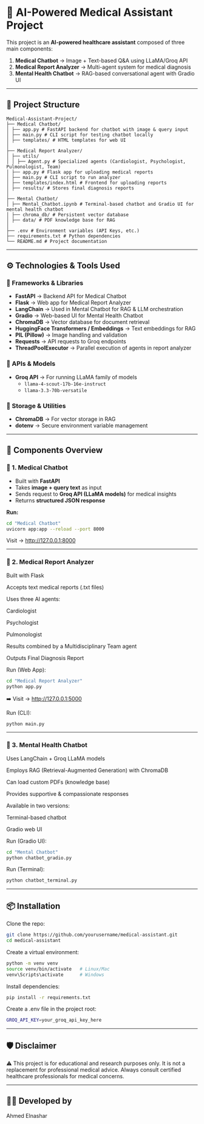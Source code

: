 # 🏥 AI-Powered Medical Assistant Project

This project is an **AI-powered healthcare assistant** composed of three main components:

1. **Medical Chatbot** → Image + Text-based Q&A using LLaMA/Groq API  
2. **Medical Report Analyzer** → Multi-agent system for medical diagnosis  
3. **Mental Health Chatbot** → RAG-based conversational agent with Gradio UI  

---

## 📂 Project Structure

```
Medical-Assistant-Project/
├── Medical Chatbot/
│ ├── app.py # FastAPI backend for chatbot with image & query input
│ ├── main.py # CLI script for testing chatbot locally
│ ├── templates/ # HTML templates for web UI
│
├── Medical Report Analyzer/
│ ├── utils/
│ │ ├── Agent.py # Specialized agents (Cardiologist, Psychologist, Pulmonologist, Team)
│ ├── app.py # Flask app for uploading medical reports
│ ├── main.py # CLI script to run analyzer
│ ├── templates/index.html # Frontend for uploading reports
│ ├── results/ # Stores final diagnosis reports
│
├── Mental Chatbot/
│ ├── Mental_Chatbot.ipynb # Terminal-based chatbot and Gradio UI for mental health chatbot 
│ ├── chroma_db/ # Persistent vector database
│ ├── data/ # PDF knowledge base for RAG
│
├── .env # Environment variables (API Keys, etc.)
├── requirements.txt # Python dependencies
└── README.md # Project documentation
```

---

## ⚙️ Technologies & Tools Used

### 🔹 Frameworks & Libraries
- **FastAPI** → Backend API for Medical Chatbot  
- **Flask** → Web app for Medical Report Analyzer  
- **LangChain** → Used in Mental Chatbot for RAG & LLM orchestration  
- **Gradio** → Web-based UI for Mental Health Chatbot  
- **ChromaDB** → Vector database for document retrieval  
- **HuggingFace Transformers / Embeddings** → Text embeddings for RAG  
- **PIL (Pillow)** → Image handling and validation  
- **Requests** → API requests to Groq endpoints  
- **ThreadPoolExecutor** → Parallel execution of agents in report analyzer  

### 🔹 APIs & Models
- **Groq API** → For running LLaMA family of models  
  - `llama-4-scout-17b-16e-instruct`  
  - `llama-3.3-70b-versatile`  

### 🔹 Storage & Utilities
- **ChromaDB** → For vector storage in RAG  
- **dotenv** → Secure environment variable management  

---

## 🚀 Components Overview

### 🧠 1. Medical Chatbot
- Built with **FastAPI**  
- Takes **image + query text** as input  
- Sends request to **Groq API (LLaMA models)** for medical insights  
- Returns **structured JSON response**  

**Run:**
```bash
cd "Medical Chatbot"
uvicorn app:app --reload --port 8000
```
Visit → http://127.0.0.1:8000

---

### 📝 2. Medical Report Analyzer

Built with Flask

Accepts text medical reports (.txt files)

Uses three AI agents:

Cardiologist

Psychologist

Pulmonologist

Results combined by a Multidisciplinary Team agent

Outputs Final Diagnosis Report

Run (Web App):
```bash
cd "Medical Report Analyzer"
python app.py
```
➡️ Visit → http://127.0.0.1:5000

Run (CLI):
```bash
python main.py
```

---

### 💬 3. Mental Health Chatbot

Uses LangChain + Groq LLaMA models

Employs RAG (Retrieval-Augmented Generation) with ChromaDB

Can load custom PDFs (knowledge base)

Provides supportive & compassionate responses

Available in two versions:

Terminal-based chatbot

Gradio web UI

Run (Gradio UI):
```bash
cd "Mental Chatbot"
python chatbot_gradio.py
```

Run (Terminal):
```bash
python chatbot_terminal.py
```

---

## 📦 Installation

Clone the repo:
```bash
git clone https://github.com/yourusername/medical-assistant.git
cd medical-assistant
```

Create a virtual environment:
```bash
python -m venv venv
source venv/bin/activate   # Linux/Mac
venv\Scripts\activate      # Windows
```

Install dependencies:
```bash
pip install -r requirements.txt
```

Create a .env file in the project root:
```bash
GROQ_API_KEY=your_groq_api_key_here
```

---

## 🛡️ Disclaimer

⚠️ This project is for educational and research purposes only.
It is not a replacement for professional medical advice.
Always consult certified healthcare professionals for medical concerns.

---

## 👨‍💻 Developed by

Ahmed Elnashar